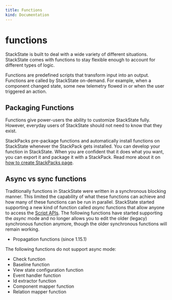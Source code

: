 ```yaml
---
title: Functions
kind: Documentation
---
```


# functions

StackState is built to deal with a wide variety of different situations. StackState comes with functions to stay flexible enough to account for different types of logic.

Functions are predefined scripts that transform input into an output. Functions are called by StackState on-demand. For example, when a component changed state, some new telemetry flowed in or when the user triggered an action.

## Packaging Functions

Functions give power-users the ability to customize StackState fully. However, everyday users of StackState should not need to know that they exist.

StackPacks pre-package functions and automatically install functions on StackState whenever the StackPack gets installed. You can develop your function in StackState. When you are confident that it does what you want, you can export it and package it with a StackPack. Read more about it on [how to create StackPacks page](https://github.com/mpvvliet/stackstate-docs/tree/0f69067c340456b272cfe50e249f4f4ee680f8d9/develop/stackpack/README.md).

## Async vs sync functions

Traditionally functions in StackState were written in a synchronous blocking manner. This limited the capability of what these functions can achieve and how many of these functions can be run in parallel. StackState started supporting a new kind of function called _async_ functions that allow anyone to access the [Script APIs](https://github.com/mpvvliet/stackstate-docs/tree/0f69067c340456b272cfe50e249f4f4ee680f8d9/develop/scripting/README.md). The following functions have started supporting the _async_ mode and no longer allows you to edit the older \(legacy\) synchronous function anymore, though the older synchronous functions will remain working.

* Propagation functions \(since 1.15.1\)

The following functions do not support async mode:

* Check function
* Baseline function
* View state configuration function
* Event handler function
* Id extractor function
* Component mapper function
* Relation mapper function

